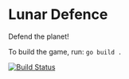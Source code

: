 # Lunar Defence

Defend the planet!

To build the game, run: `go build .`

[![Build Status](https://travis-ci.org/jatekalkotok/lunar-defence.svg?branch=master)](https://travis-ci.org/jatekalkotok/lunar-defence)
